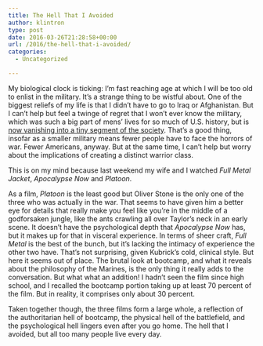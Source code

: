 ```yaml
---
title: The Hell That I Avoided
author: klintron
type: post
date: 2016-03-26T21:28:58+00:00
url: /2016/the-hell-that-i-avoided/
categories:
  - Uncategorized

---
```

My biological clock is ticking: I’m fast reaching age at which I will be too old to enlist in the military. It’s a strange thing to be wistful about. One of the biggest reliefs of my life is that I didn’t have to go to Iraq or Afghanistan. But I can’t help but feel a twinge of regret that I won’t ever know the military, which was such a big part of mens’ lives for so much of U.S. history, but is [now vanishing into a tiny segment of the society][1]. That’s a good thing, insofar as a smaller military means fewer people have to face the horrors of war. Fewer Americans, anyway. But at the same time, I can’t help but worry about the implications of creating a distinct warrior class.

This is on my mind because last weekend my wife and I watched _Full Metal Jacket_, _Apocalypse Now_ and _Platoon_.

As a film, _Platoon_ is the least good but Oliver Stone is the only one of the three who was actually in the war. That seems to have given him a better eye for details that really make you feel like you’re in the middle of a godforsaken jungle, like the ants crawling all over Taylor’s neck in an early scene. It doesn’t have the psychological depth that _Apocalypse Now_ has, but it makes up for that in visceral experience. In terms of sheer craft, _Full Metal_ is the best of the bunch, but it’s lacking the intimacy of experience the other two have. That’s not surprising, given Kubrick’s cold, clinical style. But here it seems out of place. The brutal look at bootcamp, and what it reveals about the philosophy of the Marines, is the only thing it really adds to the conversation. But what what an addition! I hadn’t seen the film since high school, and I recalled the bootcamp portion taking up at least 70 percent of the film. But in reality, it comprises only about 30 percent.

Taken together though, the three films form a large whole, a reflection of the authoritarian hell of bootcamp, the physical hell of the battlefield, and the psychological hell lingers even after you go home. The hell that I avoided, but all too many people live every day.

 [1]: http://www.latimes.com/nation/la-na-warrior-main-20150524-story.html